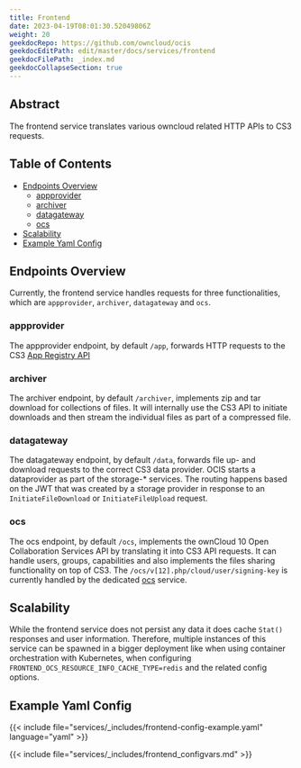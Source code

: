 ```yaml
---
title: Frontend
date: 2023-04-19T08:01:30.52049806Z
weight: 20
geekdocRepo: https://github.com/owncloud/ocis
geekdocEditPath: edit/master/docs/services/frontend
geekdocFilePath: _index.md
geekdocCollapseSection: true
---
```


## Abstract

The frontend service translates various owncloud related HTTP APIs to CS3 requests. 

## Table of Contents

* [Endpoints Overview](#endpoints-overview)
  * [appprovider](#appprovider)
  * [archiver](#archiver)
  * [datagateway](#datagateway)
  * [ocs](#ocs)
* [Scalability](#scalability)
* [Example Yaml Config](#example-yaml-config)

## Endpoints Overview

Currently, the frontend service handles requests for three functionalities, which are `appprovider`, `archiver`, `datagateway` and `ocs`.

### appprovider

The appprovider endpoint, by default `/app`, forwards HTTP requests to the CS3 [App Registry API](https://cs3org.github.io/cs3apis/#cs3.app.registry.v1beta1.RegistryAPI)

### archiver

The archiver endpoint, by default `/archiver`, implements zip and tar download for collections of files. It will internally use the CS3 API to initiate downloads and then stream the individual files as part of a compressed file.

### datagateway

The datagateway endpoint, by default `/data`, forwards file up- and download requests to the correct CS3 data provider. OCIS starts a dataprovider as part of the storage-* services. The routing happens based on the JWT that was created by a storage provider in response to an `InitiateFileDownload` or `InitiateFileUpload` request.

### ocs

The ocs endpoint, by default `/ocs`, implements the ownCloud 10 Open Collaboration Services API by translating it into CS3 API requests. It can handle users, groups, capabilities and also implements the files sharing functionality on top of CS3. The `/ocs/v[12].php/cloud/user/signing-key` is currently handled by the dedicated [ocs](https://github.com/owncloud/ocis/tree/master/services/ocs) service.

## Scalability

While the frontend service does not persist any data it does cache `Stat()` responses and user information. Therefore, multiple instances of this service can be spawned in a bigger deployment like when using container orchestration with Kubernetes, when configuring `FRONTEND_OCS_RESOURCE_INFO_CACHE_TYPE=redis` and the related config options.

## Example Yaml Config

{{< include file="services/_includes/frontend-config-example.yaml"  language="yaml" >}}

{{< include file="services/_includes/frontend_configvars.md" >}}

